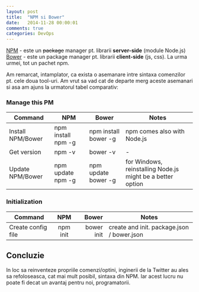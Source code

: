 ```yaml
---
layout: post
title:  "NPM si Bower"
date:   2014-11-28 00:00:01
comments: true
categories: DevOps
---
```


[NPM](https://www.npmjs.org/) - este un ~~package~~ manager pt. librarii **server-side** (module Node.js)
[Bower](http://bower.io/) - este un package manager pt. librarii **client-side** (js, css). La urma urmei, tot un pachet npm.

Am remarcat, intamplator, ca exista o asemanare intre sintaxa comenzilor pt. cele doua tool-uri. Am vrut sa vad cat de departe merg aceste asemanari si asa am ajuns la urmatorul tabel comparativ:

### Manage this PM ###

|Command|NPM|Bower|Notes|
| --- | --- | --- | --- |
|Install NPM/Bower|npm install npm -g|npm install bower -g|npm comes also with Node.js|
|Get version|npm -v|bower -v|-|
|Update NPM/Bower|npm update npm -g|npm update bower -g|for Windows, reinstalling Node.js might be a better option|

### Initialization ###

|Command|NPM|Bower|Notes|
|---|:---:|---:|---|
|Create config file|npm init|bower init|create and init. package.json / bower.json|



## Concluzie ##

In loc sa reinventeze propriile comenzi/optini, inginerii de la Twitter au ales sa refoloseasca, cat mai mult posibil, sintaxa din NPM. Iar acest lucru nu poate fi decat un avantaj pentru noi, programatorii.

